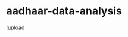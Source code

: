 # aadhaar-data-analysis
[!upload](https://i.pinimg.com/originals/37/7c/dd/377cddb66172c99e930627f328993b0b.jpg)
